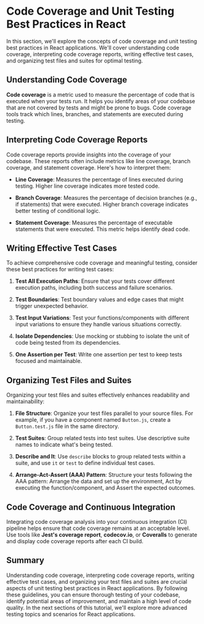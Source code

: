 # Code Coverage and Unit Testing Best Practices in React

In this section, we'll explore the concepts of code coverage and unit testing best practices in React applications. We'll cover understanding code coverage, interpreting code coverage reports, writing effective test cases, and organizing test files and suites for optimal testing.

## Understanding Code Coverage

**Code coverage** is a metric used to measure the percentage of code that is executed when your tests run. It helps you identify areas of your codebase that are not covered by tests and might be prone to bugs. Code coverage tools track which lines, branches, and statements are executed during testing.

## Interpreting Code Coverage Reports

Code coverage reports provide insights into the coverage of your codebase. These reports often include metrics like line coverage, branch coverage, and statement coverage. Here's how to interpret them:

- **Line Coverage**: Measures the percentage of lines executed during testing. Higher line coverage indicates more tested code.

- **Branch Coverage**: Measures the percentage of decision branches (e.g., if statements) that were executed. Higher branch coverage indicates better testing of conditional logic.

- **Statement Coverage**: Measures the percentage of executable statements that were executed. This metric helps identify dead code.

## Writing Effective Test Cases

To achieve comprehensive code coverage and meaningful testing, consider these best practices for writing test cases:

1. **Test All Execution Paths**: Ensure that your tests cover different execution paths, including both success and failure scenarios.

2. **Test Boundaries**: Test boundary values and edge cases that might trigger unexpected behavior.

3. **Test Input Variations**: Test your functions/components with different input variations to ensure they handle various situations correctly.

4. **Isolate Dependencies**: Use mocking or stubbing to isolate the unit of code being tested from its dependencies.

5. **One Assertion per Test**: Write one assertion per test to keep tests focused and maintainable.

## Organizing Test Files and Suites

Organizing your test files and suites effectively enhances readability and maintainability:

1. **File Structure**: Organize your test files parallel to your source files. For example, if you have a component named `Button.js`, create a `Button.test.js` file in the same directory.

2. **Test Suites**: Group related tests into test suites. Use descriptive suite names to indicate what's being tested.

3. **Describe and It**: Use `describe` blocks to group related tests within a suite, and use `it` or `test` to define individual test cases.

4. **Arrange-Act-Assert (AAA) Pattern**: Structure your tests following the AAA pattern: Arrange the data and set up the environment, Act by executing the function/component, and Assert the expected outcomes.

## Code Coverage and Continuous Integration

Integrating code coverage analysis into your continuous integration (CI) pipeline helps ensure that code coverage remains at an acceptable level. Use tools like **Jest's coverage report**, **codecov.io**, or **Coveralls** to generate and display code coverage reports after each CI build.

## Summary

Understanding code coverage, interpreting code coverage reports, writing effective test cases, and organizing your test files and suites are crucial aspects of unit testing best practices in React applications. By following these guidelines, you can ensure thorough testing of your codebase, identify potential areas of improvement, and maintain a high level of code quality. In the next sections of this tutorial, we'll explore more advanced testing topics and scenarios for React applications.